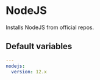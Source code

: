 # NodeJS

Installs NodeJS from official repos.

<!--ROLEVARS-->
## Default variables
```yaml
---
nodejs:
  version: 12.x

```

<!--ENDROLEVARS-->
